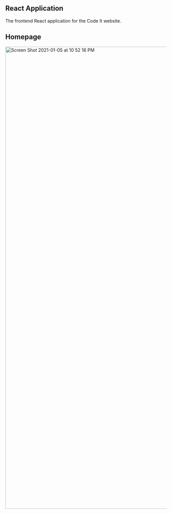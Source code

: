 ## React Application

The frontend React application for the Code It website. 

## Homepage
<img width="1440" alt="Screen Shot 2021-01-05 at 10 52 16 PM" src="https://user-images.githubusercontent.com/37857112/103727312-f8ab2d80-4fa8-11eb-9f1e-85c80a8527f8.png">
